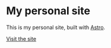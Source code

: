 # My personal site

This is my personal site, built with [Astro](https://astro.build/).

[Visit the site](https://perragnarl.github.io/me-astro/)

